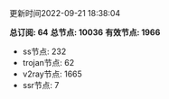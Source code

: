 更新时间2022-09-21 18:38:04

**总订阅: 64**
**总节点: 10036**
**有效节点: 1966**
- ss节点: 232
- trojan节点: 62
- v2ray节点: 1665
- ssr节点: 7

